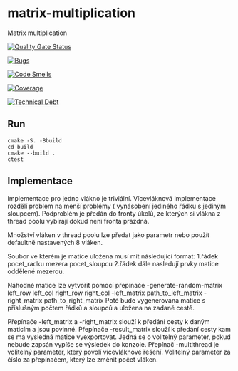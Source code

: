 # matrix-multiplication
Matrix multiplication

[![Quality Gate Status](https://sonarcloud.io/api/project_badges/measure?project=kejhy93_matrix-multiplication&metric=alert_status)](https://sonarcloud.io/summary/new_code?id=kejhy93_matrix-multiplication)

[![Bugs](https://sonarcloud.io/api/project_badges/measure?project=kejhy93_matrix-multiplication&metric=bugs)](https://sonarcloud.io/summary/new_code?id=kejhy93_matrix-multiplication)

[![Code Smells](https://sonarcloud.io/api/project_badges/measure?project=kejhy93_matrix-multiplication&metric=code_smells)](https://sonarcloud.io/summary/new_code?id=kejhy93_matrix-multiplication)

[![Coverage](https://sonarcloud.io/api/project_badges/measure?project=kejhy93_matrix-multiplication&metric=coverage)](https://sonarcloud.io/summary/new_code?id=kejhy93_matrix-multiplication)

[![Technical Debt](https://sonarcloud.io/api/project_badges/measure?project=kejhy93_matrix-multiplication&metric=sqale_index)](https://sonarcloud.io/summary/new_code?id=kejhy93_matrix-multiplication)

## Run
```
cmake -S. -Bbuild
cd build
cmake --build .
ctest
```

## Implementace
Implementace pro jedno vlákno je triviální. 
Vícevláknová implementace rozdělí problem na menší problémy ( vynásobení jediného řádku s jediným sloupcem). Podproblém je předán do fronty úkolů, ze kterých si vlákna z thread poolu vybírají dokud neni fronta prázdná.

Množství vláken v thread poolu lze předat jako parametr nebo použít defaultně nastavených 8 vláken.

Soubor ve kterém je matice uložena musí mít následující format:
1.řádek pocet_radku mezera pocet_sloupcu
2.řádek dále nasledují prvky matice oddělené mezerou.

Náhodné matice lze vytvořit pomocí přepínače -generate-random-matrix left_row left_col right_row right_col -left_matrix path_to_left_matrix -right_matrix path_to_right_matrix
Poté bude vygenerována matice s příslušným počtem řádků a sloupců a uložena na zadané cestě.

Přepínače -left_matrix a -right_matrix slouží k předání cesty k daným maticím a jsou povinné.
Přepínače -result_matrix slouží k předání cesty kam se ma vysledná matice vyexportovat. Jedná se o volitelný parameter, pokud nebude zapsán vypíše se výsledek do konzole.
Přepínač -multithread je volitelný parameter, který povolí vícevláknové řešení. Volitelný parameter za číslo za přepínačem, který lze změnit počet vláken.
